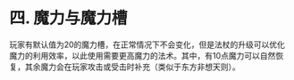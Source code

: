 # 四. 魔力与魔力槽

玩家有默认值为20的魔力槽，在正常情况下不会变化，但是法杖的升级可以优化魔力的利用效率，以此使用需要更高魔力的法术。其中，有10点魔力可以自然恢复，其余魔力会在玩家攻击或受击时补充（类似于东方非想天则）。